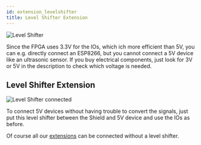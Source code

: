 ```yaml
---
id: extension_levelshifter
title: Level Shifter Extension
---
```


![Level Shifter](/img/extensions/levelshifter/Items.png)

Since the FPGA uses 3.3V for the IOs, which ich more efficient than 5V, you can e.g. directly connect an ESP8266, but you cannot connect a 5V device like an ultrasonic sensor. If you buy electrical components, just look for 3V or 5V in the description to check which voltage is needed.

## Level Shifter Extension
![Level Shifter connected](/img/extensions/levelshifter/Items1.PNG)

To connect 5V devices without having trouble to convert the signals, just put this level shifter between the Shield and 5V device and use the IOs as before.

Of course all our [extensions](/docs/components_overview) can be connected without a level shifter.
